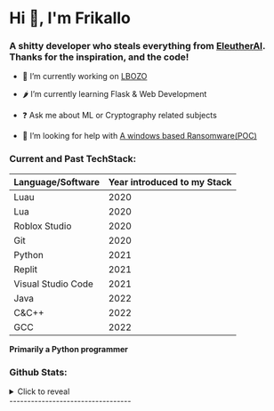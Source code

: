 

# Hi 👋, I'm Frikallo

### <div align="left">A shitty developer who steals everything from [EleutherAI](https://www.github.com/eleutherai). Thanks for the inspiration, and the code!</div>  
  

- 🔭 I’m currently working on [LBOZO](https://github.com/Frikallo/LBOZO)

- 🌶 I’m currently learning Flask & Web Development

- ❓ Ask me about ML or Cryptography related subjects

- 🤝 I’m looking for help with [A windows based Ransomware(POC)](https://github.com/Frikallo/LBOZO)

### Current and Past TechStack:

| Language/Software | Year introduced to my Stack |
| ----------- | ----------- |
| Luau      | 2020       |
| Lua   | 2020        |
| Roblox Studio   | 2020        |
| Git   | 2020        |
| Python   | 2021        |
| Replit   | 2021        |
| Visual Studio Code   | 2021        |
| Java   | 2022        |
| C&C++   | 2022        |
| GCC   | 2022        |

**Primarily a Python programmer**

### Github Stats:

<details>
  <summary>Click to reveal</summary>
  <div>
    <br>
    <img src="https://github-readme-stats.vercel.app/api?username=Frikallo&show_icons=true&theme=radical&count_private=true&include_all_commits=true">
    <img src="https://github-readme-streak-stats.herokuapp.com/?user=Frikallo&theme=radical">
  </div>
</details>
----------------------------------
